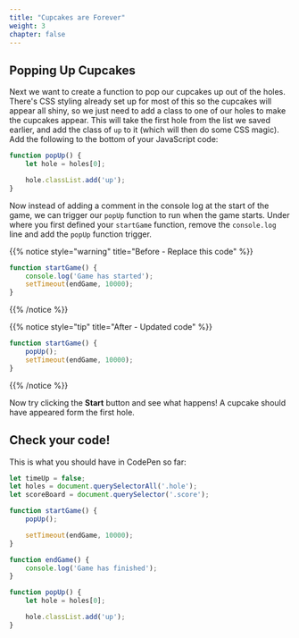 ```yaml
---
title: "Cupcakes are Forever"
weight: 3
chapter: false
---
```


## Popping Up Cupcakes

Next we want to create a function to pop our cupcakes up out of the holes. There's CSS styling already set up for most of this so the cupcakes will appear all shiny, so we just need to add a class to one of our holes to make the cupcakes appear. This will take the first hole from the list we saved earlier, and add the class of `up` to it (which will then do some CSS magic). Add the following to the bottom of your JavaScript code:

```js {title="js"}
function popUp() {
    let hole = holes[0];

    hole.classList.add('up');
}
```

Now instead of adding a comment in the console log at the start of the game, we can trigger our `popUp` function to run when the game starts. Under where you first defined your `startGame` function, remove the `console.log` line and add the `popUp` function trigger.


{{% notice style="warning" title="Before - Replace this code" %}}
```js
function startGame() {
	console.log('Game has started');
	setTimeout(endGame, 10000);
}
```

{{% /notice %}}

{{% notice style="tip" title="After - Updated code" %}}
```js
function startGame() {
	popUp();
	setTimeout(endGame, 10000);
}
```
{{% /notice %}}

Now try clicking the **Start** button and see what happens! A cupcake should have appeared form the first hole.

## Check your code!

This is what you should have in CodePen so far:

```js {title="js"}
let timeUp = false;
let holes = document.querySelectorAll('.hole');
let scoreBoard = document.querySelector('.score');

function startGame() {
    popUp();

    setTimeout(endGame, 10000);
}

function endGame() {
    console.log('Game has finished');
}

function popUp() {
    let hole = holes[0];

    hole.classList.add('up');
}
```
